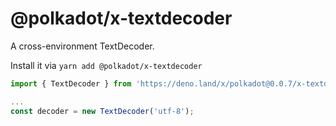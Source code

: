 # @polkadot/x-textdecoder

A cross-environment TextDecoder.

Install it via `yarn add @polkadot/x-textdecoder`

```js
import { TextDecoder } from 'https://deno.land/x/polkadot@0.0.7/x-textdecoder/mod.ts';

...
const decoder = new TextDecoder('utf-8');
```
